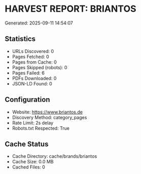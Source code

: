 # HARVEST REPORT: BRIANTOS
Generated: 2025-09-11 14:54:07

## Statistics
- URLs Discovered: 0
- Pages Fetched: 0
- Pages from Cache: 0
- Pages Skipped (robots): 0
- Pages Failed: 6
- PDFs Downloaded: 0
- JSON-LD Found: 0

## Configuration
- Website: https://www.briantos.de
- Discovery Method: category_pages
- Rate Limit: 2s delay
- Robots.txt Respected: True

## Cache Status
- Cache Directory: cache/brands/briantos
- Cache Size: 0.0 MB
- Cached Files: 0

